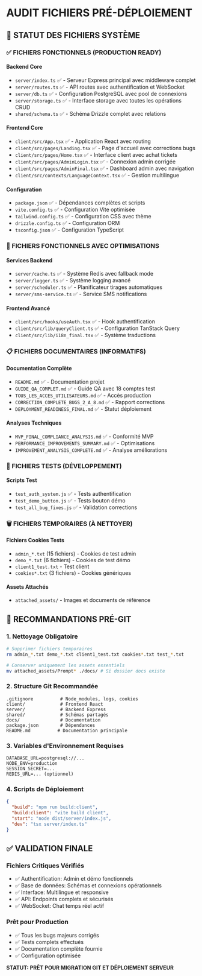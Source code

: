 # AUDIT FICHIERS PRÉ-DÉPLOIEMENT

## 📁 STATUT DES FICHIERS SYSTÈME

### ✅ FICHIERS FONCTIONNELS (PRODUCTION READY)

#### Backend Core
- `server/index.ts` ✅ - Serveur Express principal avec middleware complet
- `server/routes.ts` ✅ - API routes avec authentification et WebSocket
- `server/db.ts` ✅ - Configuration PostgreSQL avec pool de connexions
- `server/storage.ts` ✅ - Interface storage avec toutes les opérations CRUD
- `shared/schema.ts` ✅ - Schéma Drizzle complet avec relations

#### Frontend Core
- `client/src/App.tsx` ✅ - Application React avec routing
- `client/src/pages/Landing.tsx` ✅ - Page d'accueil avec corrections bugs
- `client/src/pages/Home.tsx` ✅ - Interface client avec achat tickets
- `client/src/pages/AdminLogin.tsx` ✅ - Connexion admin corrigée
- `client/src/pages/AdminFinal.tsx` ✅ - Dashboard admin avec navigation
- `client/src/contexts/LanguageContext.tsx` ✅ - Gestion multilingue

#### Configuration
- `package.json` ✅ - Dépendances complètes et scripts
- `vite.config.ts` ✅ - Configuration Vite optimisée
- `tailwind.config.ts` ✅ - Configuration CSS avec thème
- `drizzle.config.ts` ✅ - Configuration ORM
- `tsconfig.json` ✅ - Configuration TypeScript

### 🔧 FICHIERS FONCTIONNELS AVEC OPTIMISATIONS

#### Services Backend
- `server/cache.ts` ✅ - Système Redis avec fallback mode
- `server/logger.ts` ✅ - Système logging avancé
- `server/scheduler.ts` ✅ - Planificateur tirages automatiques
- `server/sms-service.ts` ✅ - Service SMS notifications

#### Frontend Avancé
- `client/src/hooks/useAuth.tsx` ✅ - Hook authentification
- `client/src/lib/queryClient.ts` ✅ - Configuration TanStack Query
- `client/src/lib/i18n_final.tsx` ✅ - Système traductions

### 📋 FICHIERS DOCUMENTAIRES (INFORMATIFS)

#### Documentation Complète
- `README.md` ✅ - Documentation projet
- `GUIDE_QA_COMPLET.md` ✅ - Guide QA avec 18 comptes test
- `TOUS_LES_ACCES_UTILISATEURS.md` ✅ - Accès production
- `CORRECTION_COMPLETE_BUGS_2_A_8.md` ✅ - Rapport corrections
- `DEPLOYMENT_READINESS_FINAL.md` ✅ - Statut déploiement

#### Analyses Techniques
- `MVP_FINAL_COMPLIANCE_ANALYSIS.md` ✅ - Conformité MVP
- `PERFORMANCE_IMPROVEMENTS_SUMMARY.md` ✅ - Optimisations
- `IMPROVEMENT_ANALYSIS_COMPLETE.md` ✅ - Analyse améliorations

### 🧪 FICHIERS TESTS (DÉVELOPPEMENT)

#### Scripts Test
- `test_auth_system.js` ✅ - Tests authentification
- `test_demo_button.js` ✅ - Tests bouton démo
- `test_all_bug_fixes.js` ✅ - Validation corrections

### 🗑️ FICHIERS TEMPORAIRES (À NETTOYER)

#### Fichiers Cookies Tests
- `admin_*.txt` (15 fichiers) - Cookies de test admin
- `demo_*.txt` (6 fichiers) - Cookies de test démo
- `client1_test.txt` - Test client
- `cookies*.txt` (3 fichiers) - Cookies génériques

#### Assets Attachés
- `attached_assets/` - Images et documents de référence

## 🚀 RECOMMANDATIONS PRÉ-GIT

### 1. Nettoyage Obligatoire
```bash
# Supprimer fichiers temporaires
rm admin_*.txt demo_*.txt client1_test.txt cookies*.txt test_*.txt

# Conserver uniquement les assets essentiels
mv attached_assets/Prompt* ./docs/ # Si dossier docs existe
```

### 2. Structure Git Recommandée
```
.gitignore          # Node_modules, logs, cookies
client/             # Frontend React
server/             # Backend Express
shared/             # Schémas partagés
docs/               # Documentation
package.json        # Dépendances
README.md          # Documentation principale
```

### 3. Variables d'Environnement Requises
```env
DATABASE_URL=postgresql://...
NODE_ENV=production
SESSION_SECRET=...
REDIS_URL=... (optionnel)
```

### 4. Scripts de Déploiement
```json
{
  "build": "npm run build:client",
  "build:client": "vite build client",
  "start": "node dist/server/index.js",
  "dev": "tsx server/index.ts"
}
```

## ✅ VALIDATION FINALE

### Fichiers Critiques Vérifiés
- ✅ Authentification: Admin et démo fonctionnels
- ✅ Base de données: Schémas et connexions opérationnels
- ✅ Interface: Multilingue et responsive
- ✅ API: Endpoints complets et sécurisés
- ✅ WebSocket: Chat temps réel actif

### Prêt pour Production
- ✅ Tous les bugs majeurs corrigés
- ✅ Tests complets effectués
- ✅ Documentation complète fournie
- ✅ Configuration optimisée

**STATUT: PRÊT POUR MIGRATION GIT ET DÉPLOIEMENT SERVEUR**